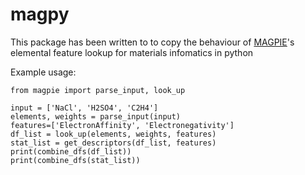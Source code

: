 # magpy
This package has been written to to copy the behaviour of [MAGPIE](http://oqmd.org/static/analytics/magpie/doc/)'s elemental feature lookup for materials infomatics in python

Example usage:

```
from magpie import parse_input, look_up

input = ['NaCl', 'H2SO4', 'C2H4']
elements, weights = parse_input(input)
features=['ElectronAffinity', 'Electronegativity']
df_list = look_up(elements, weights, features)
stat_list = get_descriptors(df_list, features)
print(combine_dfs(df_list))
print(combine_dfs(stat_list))
```
